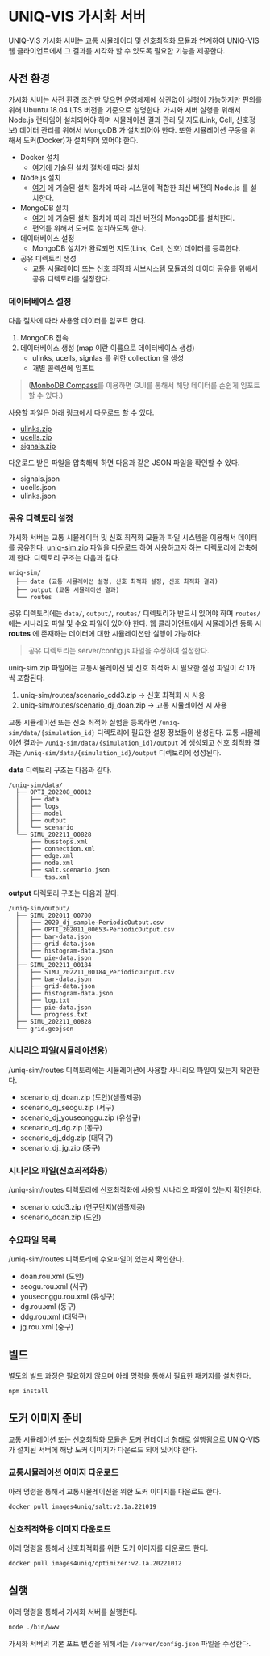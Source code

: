 # UNIQ-VIS 가시화 서버

UNIQ-VIS 가시화 서버는 교통 시뮬레이터 및 신호최적화 모듈과 연계하여 UNIQ-VIS 웹 클라이언트에서 그 결과를 시각화 할 수 있도록 필요한 기능을 제공한다.

## 사전 환경

가시화 서버는 사전 환경 조건만 맞으면 운영체제에 상관없이 실행이 가능하지만 편의를 위해 Ubuntu 18.04 LTS 버전을 기준으로 설명한다. 가시화 서버 실행을 위해서 Node.js 런타임이 설치되어야 하며 시뮬레이션 결과 관리 및 지도(Link, Cell, 신호정보) 데이터 관리를 위해서 MongoDB 가 설치되어야 한다. 또한 시뮬레이션 구동을 위해서 도커(Docker)가 설치되어 있어야 한다.

- Docker 설치
  - [여기](https://docs.docker.com/engine/install/ubuntu/)에 기술된 설치 절차에 따라 설치
- Node.js 설치
  - [여기](https://nodejs.org/en/) 에 기술된 설치 절차에 따라 시스템에 적합한 최신 버전의 Node.js 를 설치한다.
- MongoDB 설치
  - [여기](https://www.mongodb.com/docs/manual/tutorial/install-mongodb-enterprise-with-docker/) 에 기술된 설치 절차에 따라 최신 버전의 MongoDB를 설치한다.
  - 편의를 위해서 도커로 설치하도록 한다.
- 데이터베이스 설정
  - MongoDB 설치가 완료되면 지도(Link, Cell, 신호) 데이터를 등록한다.
- 공유 디렉토리 생성
  - 교통 시뮬레이터 또는 신호 최적화 서브시스템 모듈과의 데이터 공유를 위해서 공유 디렉토리를 설정한다.

### 데이터베이스 설정

다음 절차에 따라 사용할 데이터를 임포트 한다.

1. MongoDB 접속
2. 데이터베이스 생성 (map 이란 이름으로 데이터베이스 생성)
   - ulinks, ucells, signlas 를 위한 collection 을 생성
   - 개별 콜렉션에 임포트

> ([MonboDB Compass](https://www.mongodb.com/products/compass)를 이용하면 GUI를 통해서 해당 데이터를 손쉽게 임포트 할 수 있다.)

사용할 파일은 아래 링크에서 다운로드 할 수 있다.

- [ulinks.zip](https://github.com/kusubang/visualization-tool/files/10064450/ulinks.zip)
- [ucells.zip](https://github.com/kusubang/visualization-tool/files/10064452/ucells.zip)
- [signals.zip](https://github.com/kusubang/visualization-tool/files/10064454/signals.zip)

다운로드 받은 파일을 압축해제 하면 다음과 같은 JSON 파일을 확인할 수 있다.

- signals.json
- ucells.json
- ulinks.json

### 공유 디렉토리 설정

가시화 서버는 교통 시뮬레이터 및 신호 최적화 모듈과 파일 시스템을 이용해서 데이터를 공유한다. [uniq-sim.zip](https://github.com/kusubang/visualization-tool/files/10064471/uniq-sim.zip) 파일을 다운로드 하여 사용하고자 하는 디렉토리에 압축해제 한다. 디렉토리 구조는 다음과 같다.

```
uniq-sim/
  ├── data (교통 시뮬레이션 설정, 신호 최적화 설정, 신호 최적화 결과)
  ├── output (교통 시뮬레이션 결과)
  └── routes
```

공유 디렉토리에는 `data/`, `output/`, `routes/` 디렉토리가 반드시 있어야 하며 `routes/` 에는 시나리오 파일 및 수요 파일이 있어야 한다. 웹 클라이언트에서 시뮬레이션 등록 시 **routes** 에 존재하는 데이터에 대한 시뮬레이션만 실행이 가능하다.

> 공유 디렉토리는 server/config.js 파일을 수정하여 설정한다.

uniq-sim.zip 파일에는 교통시뮬레이션 및 신호 최적화 시 필요한 설정 파일이 각 1개씩 포함된다.

1. uniq-sim/routes/scenario_cdd3.zip -> 신호 최적화 시 사용
2. uniq-sim/routes/scenario_dj_doan.zip -> 교통 시뮬레이션 시 사용

교통 시뮬레이션 또는 신호 최적화 실험을 등록하면 `/uniq-sim/data/{simulation_id}` 디렉토리에 필요한 설정 정보들이 생성된다. 교통 시뮬레이션 결과는 `/uniq-sim/data/{simulation_id}/output` 에 생성되고 신호 최적화 결과는 `/uniq-sim/data/{simulation_id}/output` 디렉토리에 생성된다.

**data** 디렉토리 구조는 다음과 같다.

```
/uniq-sim/data/
  ├── OPTI_202208_00012
  │   ├── data
  │   ├── logs
  │   ├── model
  │   ├── output
  │   └── scenario
  └── SIMU_202211_00828
      ├── busstops.xml
      ├── connection.xml
      ├── edge.xml
      ├── node.xml
      ├── salt.scenario.json
      └── tss.xml
```

**output** 디렉토리 구조는 다음과 같다.

```
/uniq-sim/output/
  ├── SIMU_202011_00700
  │   ├── 2020_dj_sample-PeriodicOutput.csv
  │   ├── OPTI_202011_00653-PeriodicOutput.csv
  │   ├── bar-data.json
  │   ├── grid-data.json
  │   ├── histogram-data.json
  │   └── pie-data.json
  ├── SIMU_202211_00184
  │   ├── SIMU_202211_00184_PeriodicOutput.csv
  │   ├── bar-data.json
  │   ├── grid-data.json
  │   ├── histogram-data.json
  │   ├── log.txt
  │   ├── pie-data.json
  │   └── progress.txt
  ├── SIMU_202211_00828
  └── grid.geojson
```

### 시나리오 파일(시뮬레이션용)

/uniq-sim/routes 디렉토리에는 시뮬레이션에 사용할 사니리오 파일이 있는지 확인한다.

- scenario_dj_doan.zip (도안)(샘플제공)
- scenario_dj_seogu.zip (서구)
- scenario_dj_youseonggu.zip (유성규)
- scenario_dj_dg.zip (동구)
- scenario_dj_ddg.zip (대덕구)
- scenario_dj_jg.zip (중구)

### 시나리오 파일(신호최적화용)

/uniq-sim/routes 디렉토리에 신호최적화에 사용할 시나리오 파일이 있는지 확인한다.

- scenario_cdd3.zip (연구단지)(샘플제공)
- scenario_doan.zip (도안)

### 수요파일 목록

/uniq-sim/routes 디렉토리에 수요파일이 있는지 확인한다.

- doan.rou.xml (도안)
- seogu.rou.xml (서구)
- youseonggu.rou.xml (유성구)
- dg.rou.xml (동구)
- ddg.rou.xml (대덕구)
- jg.rou.xml (중구)

## 빌드

별도의 빌드 과정은 필요하지 않으며 아래 명령을 통해서 필요한 패키지를 설치한다.

```bash
npm install
```

## 도커 이미지 준비

교통 시뮬레이션 또는 신호최적화 모듈은 도커 컨테이너 형태로 실행됨으로 UNIQ-VIS가 설치된 서버에 해당 도커 이미지가 다운로드 되어 있어야 한다.

### 교통시뮬레이션 이미지 다운로드

아래 명령을 통해서 교통시뮬레이션을 위한 도커 이미지를 다운로드 한다.

```bash
docker pull images4uniq/salt:v2.1a.221019
```

### 신호최적화용 이미지 다운로드

아래 명령을 통해서 신호최적화를 위한 도커 이미지를 다운로드 한다.

```bash
docker pull images4uniq/optimizer:v2.1a.20221012
```

## 실행

아래 명령을 통해서 가시화 서버를 실행한다.

```bash
node ./bin/www
```

가시화 서버의 기본 포트 변경을 위해서는 `/server/config.json` 파일을 수정한다.
